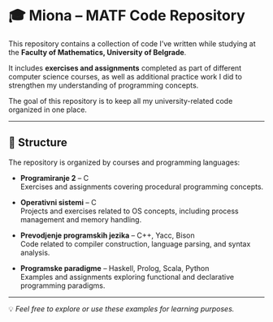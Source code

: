 # 🎓 Miona – MATF Code Repository

This repository contains a collection of code I’ve written while studying at the **Faculty of Mathematics, University of Belgrade**.  

It includes **exercises and assignments** completed as part of different computer science courses, as well as additional practice work I did to strengthen my understanding of programming concepts.

The goal of this repository is to keep all my university-related code organized in one place.

---

## 📂 Structure

The repository is organized by courses and programming languages:

- **Programiranje 2** – C  
  Exercises and assignments covering procedural programming concepts.  

- **Operativni sistemi** – C  
  Projects and exercises related to OS concepts, including process management and memory handling.  

- **Prevodjenje programskih jezika** – C++, Yacc, Bison  
  Code related to compiler construction, language parsing, and syntax analysis.

- **Programske paradigme** – Haskell, Prolog, Scala, Python  
  Examples and assignments exploring functional and declarative programming paradigms.  

---

💡 *Feel free to explore or use these examples for learning purposes.*

